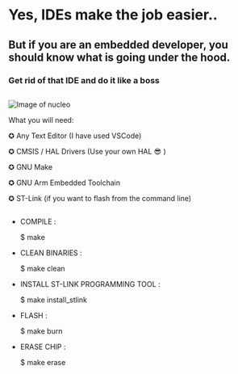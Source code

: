 # Yes, IDEs make the job easier..

## But if you are an embedded developer, you should know what is going under the hood.

### Get rid of that IDE and do it like a boss

##

![Image of nucleo](https://i.ibb.co/qxH7V1D/FLLL.jpg)


What you will need: 

✪ Any Text Editor (I have used VSCode)

✪ CMSIS / HAL Drivers (Use your own HAL :sunglasses: )  

✪ GNU Make

✪ GNU Arm Embedded Toolchain

✪ ST-Link (if you want to flash from the command line)

##

* COMPILE :

  $ make 
  
* CLEAN BINARIES :

  $ make clean

  
* INSTALL ST-LINK PROGRAMMING TOOL :

  $ make install_stlink

* FLASH :

  $ make burn

* ERASE CHIP :

  $ make erase
